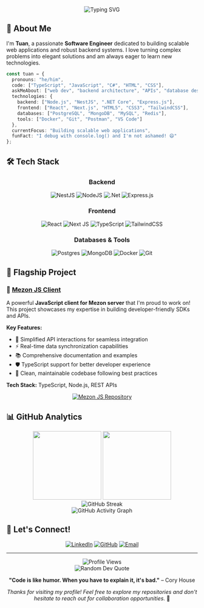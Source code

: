 <div align="center">
  <img src="https://readme-typing-svg.herokuapp.com?font=Fira+Code&size=30&duration=3000&pause=1000&color=00D4FF&center=true&vCenter=true&width=600&lines=Hi+there!+I'm+Tuan+%F0%9F%91%8B;Software+Engineer;Full-Stack+Developer;Building+Amazing+Things!" alt="Typing SVG" />
</div>

## 🚀 About Me

I'm **Tuan**, a passionate **Software Engineer** dedicated to building scalable web applications and robust backend systems. I love turning complex problems into elegant solutions and am always eager to learn new technologies.

```typescript
const tuan = {
  pronouns: "he/him",
  code: ["TypeScript", "JavaScript", "C#", "HTML", "CSS"],
  askMeAbout: ["web dev", "backend architecture", "APIs", "database design"],
  technologies: {
    backend: ["Node.js", "NestJS", ".NET Core", "Express.js"],
    frontend: ["React", "Next.js", "HTML5", "CSS3", "TailwindCSS"],
    databases: ["PostgreSQL", "MongoDB", "MySQL", "Redis"],
    tools: ["Docker", "Git", "Postman", "VS Code"]
  },
  currentFocus: "Building scalable web applications",
  funFact: "I debug with console.log() and I'm not ashamed! 😄"
};
```

## 🛠️ Tech Stack

<div align="center">

### Backend
![NestJS](https://img.shields.io/badge/nestjs-%23E0234E.svg?style=for-the-badge&logo=nestjs&logoColor=white)
![NodeJS](https://img.shields.io/badge/node.js-6DA55F?style=for-the-badge&logo=node.js&logoColor=white)
![.Net](https://img.shields.io/badge/.NET-5C2D91?style=for-the-badge&logo=.net&logoColor=white)
![Express.js](https://img.shields.io/badge/express.js-%23404d59.svg?style=for-the-badge&logo=express&logoColor=%2361DAFB)

### Frontend
![React](https://img.shields.io/badge/react-%2320232a.svg?style=for-the-badge&logo=react&logoColor=%2361DAFB)
![Next JS](https://img.shields.io/badge/Next-black?style=for-the-badge&logo=next.js&logoColor=white)
![TypeScript](https://img.shields.io/badge/typescript-%23007ACC.svg?style=for-the-badge&logo=typescript&logoColor=white)
![TailwindCSS](https://img.shields.io/badge/tailwindcss-%2338B2AC.svg?style=for-the-badge&logo=tailwind-css&logoColor=white)

### Databases & Tools
![Postgres](https://img.shields.io/badge/postgres-%23316192.svg?style=for-the-badge&logo=postgresql&logoColor=white)
![MongoDB](https://img.shields.io/badge/MongoDB-%234ea94b.svg?style=for-the-badge&logo=mongodb&logoColor=white)
![Docker](https://img.shields.io/badge/docker-%230db7ed.svg?style=for-the-badge&logo=docker&logoColor=white)
![Git](https://img.shields.io/badge/git-%23F05033.svg?style=for-the-badge&logo=git&logoColor=white)

</div>

## 🌟 Flagship Project

### 🎯 [Mezon JS Client](https://github.com/mezonai/mezon-js)

A powerful **JavaScript client for Mezon server** that I'm proud to work on! This project showcases my expertise in building developer-friendly SDKs and APIs.

**Key Features:**
- 🔧 Simplified API interactions for seamless integration
- ⚡ Real-time data synchronization capabilities
- 📚 Comprehensive documentation and examples
- 🛡️ TypeScript support for better developer experience
- 🎨 Clean, maintainable codebase following best practices

**Tech Stack:** TypeScript, Node.js, REST APIs

<div align="center">
  <a href="https://github.com/mezonai/mezon-js">
    <img src="https://github-readme-stats.vercel.app/api/pin/?username=mezonai&repo=mezon-js&theme=tokyonight&border_color=00D4FF" alt="Mezon JS Repository" />
  </a>
</div>

## 📊 GitHub Analytics

<div align="center">
  <img height="180em" src="https://github-readme-stats.vercel.app/api?username=Tuan2002&show_icons=true&theme=tokyonight&include_all_commits=true&count_private=true&border_color=00D4FF"/>
  <img height="180em" src="https://github-readme-stats.vercel.app/api/top-langs/?username=Tuan2002&layout=compact&langs_count=8&theme=tokyonight&border_color=00D4FF"/>
</div>

<div align="center">
  <img src="https://github-readme-streak-stats.herokuapp.com/?user=Tuan2002&theme=tokyonight&border=00D4FF" alt="GitHub Streak" />
</div>

<div align="center">
  <img src="https://github-readme-activity-graph.vercel.app/graph?username=Tuan2002&theme=tokyo-night&bg_color=1a1b27&color=00D4FF&line=00D4FF&point=ffffff&area=true&hide_border=true" alt="GitHub Activity Graph" />
</div>

## 🤝 Let's Connect!

<div align="center">

[![LinkedIn](https://img.shields.io/badge/LinkedIn-0077B5?style=for-the-badge&logo=linkedin&logoColor=white)](https://linkedin.com/in/tuan2002)
[![GitHub](https://img.shields.io/badge/GitHub-100000?style=for-the-badge&logo=github&logoColor=white)](https://github.com/Tuan2002)
[![Email](https://img.shields.io/badge/Email-D14836?style=for-the-badge&logo=gmail&logoColor=white)](mailto:your-email@example.com)

</div>

---

<div align="center">
  <img src="https://komarev.com/ghpvc/?username=Tuan2002&color=00D4FF&style=for-the-badge&label=Profile+Views" alt="Profile Views" />
</div>

<div align="center">
  <img src="https://quotes-github-readme.vercel.app/api?type=horizontal&theme=tokyonight&border=true" alt="Random Dev Quote" />
</div>

<div align="center">
  
**"Code is like humor. When you have to explain it, it's bad."** – Cory House

*Thanks for visiting my profile! Feel free to explore my repositories and don't hesitate to reach out for collaboration opportunities.* 🚀

</div>

